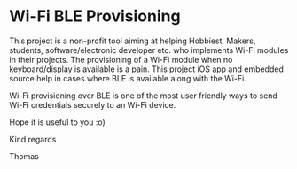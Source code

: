 # Wi-Fi BLE Provisioning

This project is a non-profit tool aiming at helping Hobbiest, Makers, students, software/electronic developer etc. who implements Wi-Fi modules in their projects. The provisioning of a Wi-Fi module when no keyboard/display is available is a pain. 
This project iOS app and embedded source help in cases where BLE is available along with the Wi-Fi.

Wi-Fi provisioning over BLE is one of the most user friendly ways to send Wi-Fi credentials securely to an Wi-Fi device.

Hope it is useful to you :o)

Kind regards 

Thomas


